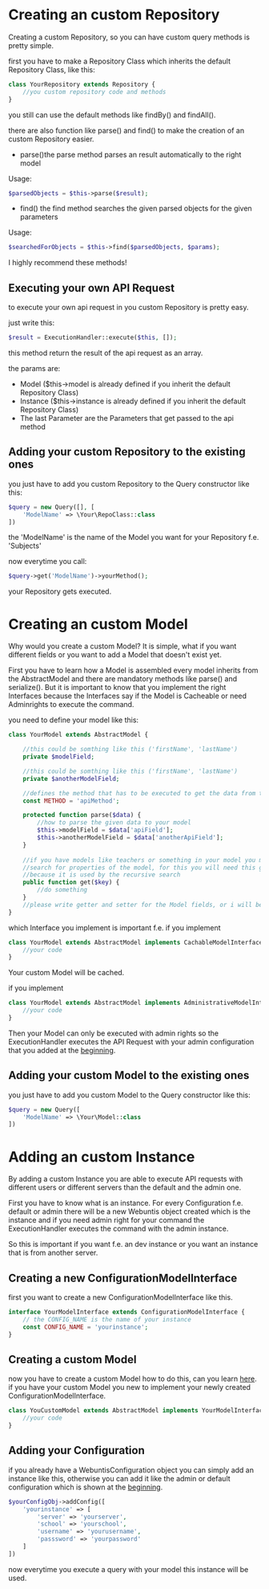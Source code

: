 # Creating an custom Repository

Creating a custom Repository, so you can have custom query methods is pretty simple.

first you have to make a Repository Class which inherits the default Repository Class, like this:

```php
class YourRepository extends Repository {
	//you custom repository code and methods
}
```
you still can use the default methods like findBy() and findAll().

there are also function like parse() and find() to make the creation of an custom Repository easier.

* parse()the parse method parses an result automatically to the right model

Usage:

```php
$parsedObjects = $this->parse($result);
```

* find() the find method searches the given parsed objects for the given parameters

Usage:

```php
$searchedForObjects = $this->find($parsedObjects, $params);
```

I highly recommend these methods!

## Executing your own API Request

to execute your own api request in you custom Repository is pretty easy.

just write this:

```php
$result = ExecutionHandler::execute($this, []);
```

this method return the result of the api request as an array.

the params are:

* Model ($this->model is already defined if you inherit the default Repository Class)
* Instance ($this->instance is already defined if you inherit the default Repository Class)
* The last Parameter are the Parameters that get passed to the api method

## Adding your custom Repository to the existing ones

you just have to add you custom Repository to the Query constructor like this:

```php
$query = new Query([], [
    'ModelName' => \Your\RepoClass::class
])
```

the 'ModelName' is the name of the Model you want for your Repository f.e. 'Subjects'

now everytime you call:

```php
$query->get('ModelName')->yourMethod();
```

your Repository gets executed.

# Creating an custom Model

Why would you create a custom Model? It is simple, what if you want different fields or you want to add a Model that doesn't exist yet.

First you have to learn how a Model is assembled every model inherits from the AbstractModel and there are mandatory methods like parse() and serialize(). But it is important to know that you implement the right Interfaces because the Interfaces say if the Model is Cacheable or need Adminrights to execute the command.

you need to define your model like this:

```php
class YourModel extends AbstractModel {

    //this could be somthing like this ('firstName', 'lastName')
    private $modelField;

    //this could be somthing like this ('firstName', 'lastName')
    private $anotherModelField;

    //defines the method that has to be executed to get the data from the API
    const METHOD = 'apiMethod';

    protected function parse($data) {
        //how to parse the given data to your model
        $this->modelField = $data['apiField'];
        $this->anotherModelField = $data['anotherApiField'];
    }
    
    //if you have models like teachers or something in your model you might wanna 
    //search for properties of the model, for this you will need this get() method
    //because it is used by the recursive search
    public function get($key) {
        //do something
    }
    //please write getter and setter for the Model fields, or i will be sad :(
}
```

which Interface you implement is important f.e. if you implement

```php
class YourModel extends AbstractModel implements CachableModelInterface {
    //your code
}
```

Your custom Model will be cached.

if you implement

```php
class YourModel extends AbstractModel implements AdministrativeModelInterface {
    //your code
}
```

Then your Model can only be executed with admin rights so the ExecutionHandler executes the API Request with your admin configuration that you added at the [beginning](/docs/BasicUsage/Configuration.md).

## Adding your custom Model to the existing ones

you just have to add you custom Model to the Query constructor like this:

```php
$query = new Query([
    'ModelName' => \Your\Model::class
])
```

# Adding an custom Instance

By adding a custom Instance you are able to execute API requests with different users or different servers than the default and the admin one.

First you have to know what is an instance.
For every Configuration f.e. default or admin there will be a new Webuntis object created which is the instance and if you need admin right for your command the ExecutionHandler executes the command with the admin instance. 

So this is important if you want f.e. an dev instance or you want an instance that is from another server.

## Creating a new ConfigurationModelInterface

first you want to create a new ConfigurationModelInterface like this.

```php
interface YourModelInterface extends ConfigurationModelInterface {
  	// the CONFIG_NAME is the name of your instance
    const CONFIG_NAME = 'yourinstance';
}
```

## Creating a custom Model 

now you have to create a custom Model how to do this, can you learn [here](CreatingAnCustomModel.md).
if you have your custom Model you new to implement your newly created ConfigurationModelInterface.
```php
class YouCustomModel extends AbstractModel implements YourModelInterface {
    //your code 
}
```

## Adding your Configuration

if you already have a WebuntisConfiguration object you can simply add an instance like this, otherwise you can add it like the admin or default configuration which is shown at the [beginning](/docs/BasicUsage/Configuration.md).

```php
$yourConfigObj->addConfig([
    'yourinstance' => [
        'server' => 'yourserver',
        'school' => 'yourschool',
        'username' => 'yourusername',
        'passsword' => 'yourpassword'
    ]
])
```

now everytime you execute a query with your model this instance will be used.

